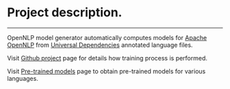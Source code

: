 # Project description.

---

OpenNLP model generator automatically computes models for [Apache OpenNLP](https://opennlp.apache.org) from [Universal Dependencies](https://universaldependencies.org) annotated language files.

Visit [Github project](https://github.com/abzif/opennlp-model-generator) page for details how training process is performed.

Visit [Pre-trained models](models.html) page to obtain pre-trained models for various languages.

